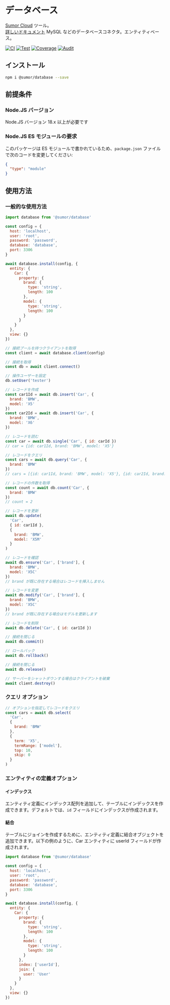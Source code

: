 # データベース

[Sumor Cloud](https://sumor.cloud) ツール。  
[詳しいドキュメント](https://sumor.cloud/database) MySQL などのデータベースコネクタ。エンティティベース。

[![CI](https://github.com/sumor-cloud/database/actions/workflows/ci.yml/badge.svg)](https://github.com/sumor-cloud/database/actions/workflows/ci.yml)
[![Test](https://github.com/sumor-cloud/database/actions/workflows/ut.yml/badge.svg)](https://github.com/sumor-cloud/database/actions/workflows/ut.yml)
[![Coverage](https://github.com/sumor-cloud/database/actions/workflows/coverage.yml/badge.svg)](https://github.com/sumor-cloud/database/actions/workflows/coverage.yml)
[![Audit](https://github.com/sumor-cloud/database/actions/workflows/audit.yml/badge.svg)](https://github.com/sumor-cloud/database/actions/workflows/audit.yml)

## インストール

```bash
npm i @sumor/database --save
```

## 前提条件

### Node.JS バージョン

Node.JS バージョン 18.x 以上が必要です

### Node.JS ES モジュールの要求

このパッケージは ES モジュールで書かれているため、`package.json` ファイルで次のコードを変更してください:

```json
{
  "type": "module"
}
```

## 使用方法

### 一般的な使用方法

```js
import database from '@sumor/database'

const config = {
  host: 'localhost',
  user: 'root',
  password: 'password',
  database: 'database',
  port: 3306
}

await database.install(config, {
  entity: {
    Car: {
      property: {
        brand: {
          type: 'string',
          length: 100
        },
        model: {
          type: 'string',
          length: 100
        }
      }
    }
  },
  view: {}
})

// 接続プールを持つクライアントを取得
const client = await database.client(config)

// 接続を取得
const db = await client.connect()

// 操作ユーザーを設定
db.setUser('tester')

// レコードを作成
const car1Id = await db.insert('Car', {
  brand: 'BMW',
  model: 'X5'
})
const car2Id = await db.insert('Car', {
  brand: 'BMW',
  model: 'X6'
})

// レコードを読む
const car = await db.single('Car', { id: carId })
// car = {id: car1Id, brand: 'BMW', model: 'X5'}

// レコードをクエリ
const cars = await db.query('Car', {
  brand: 'BMW'
})
// cars = [{id: car1Id, brand: 'BMW', model: 'X5'}, {id: car2Id, brand: 'BMW', model: 'X6'}]

// レコードの件数を取得
const count = await db.count('Car', {
  brand: 'BMW'
})
// count = 2

// レコードを更新
await db.update(
  'Car',
  { id: car1Id },
  {
    brand: 'BMW',
    model: 'X5M'
  }
)

// レコードを確認
await db.ensure('Car', ['brand'], {
  brand: 'BMW',
  model: 'X5C'
})
// brand が既に存在する場合はレコードを挿入しません

// レコードを変更
await db.modify('Car', ['brand'], {
  brand: 'BMW',
  model: 'X5C'
})
// brand が既に存在する場合はモデルを更新します

// レコードを削除
await db.delete('Car', { id: car1Id })

// 接続を閉じる
await db.commit()

// ロールバック
await db.rollback()

// 接続を閉じる
await db.release()

// サーバーをシャットダウンする場合はクライアントを破棄
await client.destroy()
```

### クエリ オプション

```js
// オプションを指定してレコードをクエリ
const cars = await db.select(
  'Car',
  {
    brand: 'BMW'
  },
  {
    term: 'X5',
    termRange: ['model'],
    top: 10,
    skip: 0
  }
)
```

### エンティティの定義オプション

#### インデックス

エンティティ定義にインデックス配列を追加して、テーブルにインデックスを作成できます。デフォルトでは、`id` フィールドにインデックスが作成されます。

#### 結合

テーブルにジョインを作成するために、エンティティ定義に結合オブジェクトを追加できます。以下の例のように、Car エンティティに userId フィールドが作成されます。

```js
import database from '@sumor/database'

const config = {
  host: 'localhost',
  user: 'root',
  password: 'password',
  database: 'database',
  port: 3306
}

await database.install(config, {
  entity: {
    Car: {
      property: {
        brand: {
          type: 'string',
          length: 100
        },
        model: {
          type: 'string',
          length: 100
        }
      },
      index: ['userId'],
      join: {
        user: 'User'
      }
    }
  },
  view: {}
})
```

